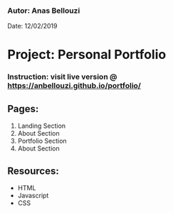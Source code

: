### Autor: Anas Bellouzi
Date: 12/02/2019

# Project: Personal Portfolio

### Instruction: visit live version @ https://anbellouzi.github.io/portfolio/

## Pages:
  1. Landing Section
  2. About Section
  3. Portfolio Section
  4. About Section

## Resources:
  - HTML
  - Javascript
  - CSS
